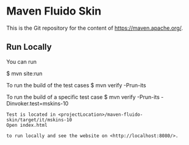 # Maven Fluido Skin

This is the Git repository for the content of <https://maven.apache.org/>.


## Run Locally

You can run

$ mvn site:run

To run the build of the test cases
$ mvn verify -Prun-its

To run the build of a specific test case
$ mvn verify -Prun-its -Dinvoker.test=mskins-10
```
Test is located in <projectLocation>/maven-fluido-skin/target/it/mskins-10
Open index.html

to run locally and see the website on <http://localhost:8080/>.
